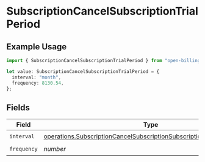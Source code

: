 # SubscriptionCancelSubscriptionTrialPeriod

## Example Usage

```typescript
import { SubscriptionCancelSubscriptionTrialPeriod } from "open-billing/models/operations";

let value: SubscriptionCancelSubscriptionTrialPeriod = {
  interval: "month",
  frequency: 8130.54,
};
```

## Fields

| Field                                                                                                                                                            | Type                                                                                                                                                             | Required                                                                                                                                                         | Description                                                                                                                                                      |
| ---------------------------------------------------------------------------------------------------------------------------------------------------------------- | ---------------------------------------------------------------------------------------------------------------------------------------------------------------- | ---------------------------------------------------------------------------------------------------------------------------------------------------------------- | ---------------------------------------------------------------------------------------------------------------------------------------------------------------- |
| `interval`                                                                                                                                                       | [operations.SubscriptionCancelSubscriptionSubscriptionsResponseInterval](../../models/operations/subscriptioncancelsubscriptionsubscriptionsresponseinterval.md) | :heavy_check_mark:                                                                                                                                               | N/A                                                                                                                                                              |
| `frequency`                                                                                                                                                      | *number*                                                                                                                                                         | :heavy_check_mark:                                                                                                                                               | N/A                                                                                                                                                              |